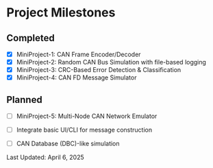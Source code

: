 # Project Milestones 

## Completed

- [x] MiniProject-1: CAN Frame Encoder/Decoder
- [x] MiniProject-2: Random CAN Bus Simulation with file-based logging
- [x] MiniProject-3: CRC-Based Error Detection & Classification
- [x] MiniProject-4: CAN FD Message Simulator

## Planned

- [ ] MiniProject-5: Multi-Node CAN Network Emulator
- [ ] Integrate basic UI/CLI for message construction
- [ ] CAN Database (DBC)-like simulation


Last Updated: April 6, 2025 
